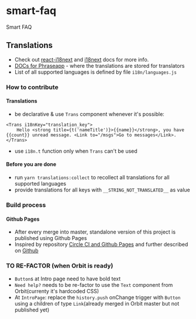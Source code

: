# smart-faq
Smart FAQ

## Translations

- Check out [react-i18next](https://react.i18next.com/) and [i18next](https://www.i18next.com/) docs for more info.
- [DOCs for Phraseapp](https://phraseapp.com/docs/) - where the translations are stored for translators
- List of all supported languages is defined by file `i18n/languages.js`

### How to contribute

#### Translations

- be declarative & use `Trans` component whenever it's possible: 
```
<Trans i18nKey="translation_key">
    Hello <strong title={t('nameTitle')}>{{name}}</strong>, you have {{count}} unread message. <Link to="/msgs">Go to messages</Link>.
</Trans>
```
- use `i18n.t` function only when `Trans` can't be used

#### Before you are done

- run `yarn translations:collect` to recollect all translations for all supported languages
- provide translations for all keys with `__STRING_NOT_TRANSLATED__` as value

### Build process

#### Github Pages

- After every merge into master, standalone version of this project is published using Github Pages 
- Inspired by repository [Circle CI and Github Pages](https://github.com/Villanuevand/deployment-circleci-gh-pages) and further described on [Github](https://github.com/DevProgress/onboarding/wiki/Using-Circle-CI-with-Github-Pages-for-Continuous-Delivery)

### TO RE-FACTOR (when Orbit is ready)
- `Button`s at Intro page need to have bold text
- `Need help?` needs to be re-factor to use the `Text` component from Orbit(currenty it's hardcoded CSS)
- At `IntroPage`: replace the `history.push` onChange trigger with `Button` using a children of type `Link`(already merged in Orbit master but not published yet)

